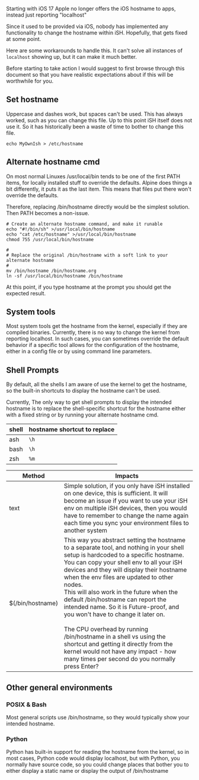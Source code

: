 Starting with iOS 17 Apple no longer offers the iOS hostname to apps, instead just reporting "localhost"

Since it used to be provided via iOS, nobody has implemented any functionality to change the hostname within iSH. Hopefully, that gets fixed at some point.

Here are some workarounds to handle this. It can't solve all instances of `localhost` showing up, but it can make it much better.

Before starting to take action I would suggest to first browse through this document so that you have realistic expectations about if this will be worthwhile for you.

## Set hostname

Uppercase and dashes work, but spaces can't be used. This has always worked, such as you can change this file. Up to this point iSH itself does not use it. So it has historically been a waste of time to bother to change this file.

``` shell
echo MyOwnIsh > /etc/hostname
```

## Alternate hostname cmd

On most normal Linuxes /usr/local/bin tends to be one of the first PATH items, for locally installed stuff to override the defaults. Alpine does things a bit differently, it puts it as the last item. This means that files put there won't override the defaults.

Therefore, replacing /bin/hostname directly would be the simplest solution. Then PATH becomes a non-issue.

``` shell
# Create an alternate hostname command, and make it runable
echo "#!/bin/sh" >/usr/local/bin/hostname
echo "cat /etc/hostname" >/usr/local/bin/hostname
chmod 755 /usr/local/bin/hostname

#
# Replace the original /bin/hostname with a soft link to your alternate hostname
#
mv /bin/hostname /bin/hostname.org
ln -sf /usr/local/bin/hostname /bin/hostname
```

At this point, if you type hostname at the prompt you should get the expected result.

## System tools

Most system tools get the hostname from the kernel, especially if they are compiled binaries. Currently, there is no way to change the kernel from reporting localhost.
In such cases, you can sometimes override the default behavior if a specific tool allows for the configuration of the hostname, either in a config file or by using command line parameters.

## Shell Prompts

By default, all the shells I am aware of use the kernel to get the hostname, so the built-in shortcuts to display the hostname can't be used.

Currently, The only way to get shell prompts to display the intended hostname is to replace the shell-specific shortcut for the hostname either with a fixed string or by running your alternate hostname cmd.

| shell | hostname shortcut to replace
| - | - |
ash | `\h` | text ot
bash | `\h`
zsh  | `%m`

Method | Impacts
| - | - |
text | Simple solution, if you only have iSH installed on one device, this is sufficient. It will become an issue if you want to use your iSH env on multiple iSH devices, then you would have to remember to change the name again each time you sync your environment files to another system
$(/bin/hostname) | This way you abstract setting the hostname to a separate tool, and nothing in your shell setup is hardcoded to a specific hostname. You can copy your shell env to all your iSH devices and they will display their hostname when the env files are updated to other nodes.<br> This will also work in the future when the default /bin/hostname can report the intended name. So it is Future-proof, and you won't have to change it later on.<br><br> The CPU overhead by running /bin/hostname in a shell vs using the shortcut and getting it directly from the kernel would not have any impact - how many times per second do you normally press Enter?


## Other general environments

### POSIX & Bash
Most general scripts use /bin/hostname, so they would typically show your intended hostname.

### Python
Python has built-in support for reading the hostname from the kernel, so in most cases, Python code would display localhost, but with Python, you normally have source code, so you could change places that bother you to either display a static name or display the output of /bin/hostname
